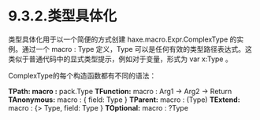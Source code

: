 # 9.3.2.类型具体化

类型具体化用于以一个简便的方式创建 haxe.macro.Expr.ComplexType 的实例。通过一个 macro : Type 定义，Type 可以是任何有效的类型路径表达式。这类似于普通代码中的显式类型提示，例如对于变量，形式为 var x:Type 。

ComplexType的每个构造函数都有不同的语法：

**TPath: macro :** pack.Type
**TFunction:** macro : Arg1 -> Arg2 -> Return
**TAnonymous:** macro : { field: Type }
**TParent:** macro : (Type)
**TExtend:** macro : {> Type, field: Type }
**TOptional:** macro : ?Type

